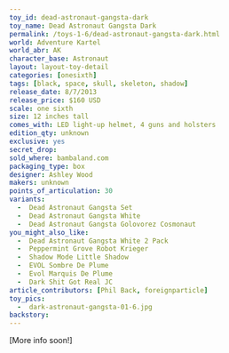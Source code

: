 ```yaml
---
toy_id: dead-astronaut-gangsta-dark
toy_name: Dead Astronaut Gangsta Dark
permalink: /toys-1-6/dead-astronaut-gangsta-dark.html
world: Adventure Kartel
world_abr: AK
character_base: Astronaut
layout: layout-toy-detail
categories: [onesixth]
tags: [black, space, skull, skeleton, shadow]
release_date: 8/7/2013
release_price: $160 USD
scale: one sixth
size: 12 inches tall
comes_with: LED light-up helmet, 4 guns and holsters
edition_qty: unknown
exclusive: yes
secret_drop:
sold_where: bambaland.com
packaging_type: box
designer: Ashley Wood
makers: unknown
points_of_articulation: 30
variants: 
  -  Dead Astronaut Gangsta Set
  -  Dead Astronaut Gangsta White
  -  Dead Astronaut Gangsta Golovorez Cosmonaut
you_might_also_like:
  -  Dead Astronaut Gangsta White 2 Pack
  -  Peppermint Grove Robot Krieger
  -  Shadow Mode Little Shadow
  -  EVOL Sombre De Plume
  -  Evol Marquis De Plume
  -  Dark Shit Got Real JC
article_contributors: [Phil Back, foreignparticle]
toy_pics:
  -  dark-astronaut-gangsta-01-6.jpg
backstory:
---
```

[More info soon!]
